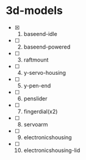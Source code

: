 # 3d-models

- [x] 1. baseend-idle
- [ ] 2. baseend-powered
- [ ] 3. raftmount
- [ ] 4. y-servo-housing
- [ ] 5. y-pen-end
- [ ] 6. penslider
- [ ] 7. fingerdial(x2)
- [ ] 8. servoarm
- [ ] 9. electronicshousing
- [ ] 10. electronicshousing-lid
